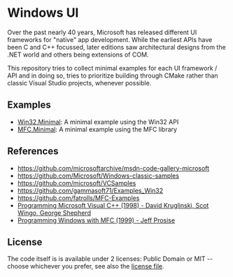 # Windows UI

Over the past nearly 40 years, Microsoft has released different UI frameworks for "native" app development. While the earliest APIs have been C and C++ focussed, later editions saw architectural designs from the .NET world and others being extensions of COM.

This repository tries to collect minimal examples for each UI framework / API and in doing so, tries to prioritize building through CMake rather than classic Visual Studio projects, whenever possible.

## Examples

- [Win32.Minimal](Win32.Minimal/): A minimal example using the Win32 API
- [MFC.Minimal](MFC.Minimal/): A minimal example using the MFC library

## References

- https://github.com/microsoftarchive/msdn-code-gallery-microsoft
- https://github.com/Microsoft/Windows-classic-samples
- https://github.com/microsoft/VCSamples
- https://github.com/gammasoft71/Examples_Win32
- https://github.com/fatrolls/MFC-Examples
- [Programming Microsoft Visual C++ (1998) - David Kruglinski, Scot Wingo, George Shepherd](https://archive.org/details/programmingmicro00krug)
- [Programming Windows with MFC (1999) - Jeff Prosise](https://archive.org/details/programmingwindo02edpros)

## License

The code itself is is available under 2 licenses: Public Domain or MIT -- choose whichever you prefer, see also the [license file](LICENSE.md).